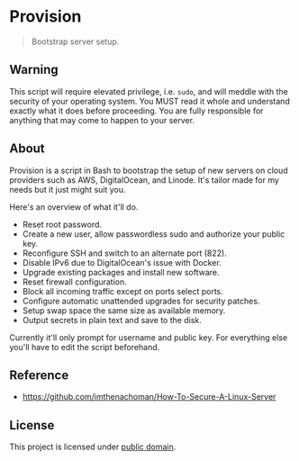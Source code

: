 # Provision

> Bootstrap server setup.

## Warning

This script will require elevated privilege, i.e. `sudo`, and will meddle with the security of your operating system. You MUST read it whole and understand exactly what it does before proceeding. You are fully responsible for anything that may come to happen to your server.

## About

Provision is a script in Bash to bootstrap the setup of new servers on cloud providers such as AWS, DigitalOcean, and Linode. It's tailor made for my needs but it just might suit you.

Here's an overview of what it'll do.

- Reset root password.
- Create a new user, allow passwordless sudo and authorize your public key.
- Reconfigure SSH and switch to an alternate port (822).
- Disable IPv6 due to DigitalOcean's issue with Docker.
- Upgrade existing packages and install new software.
- Reset firewall configuration.
- Block all incoming traffic except on ports select ports.
- Configure automatic unattended upgrades for security patches.
- Setup swap space the same size as available memory.
- Output secrets in plain text and save to the disk.

Currently it'll only prompt for username and public key. For everything else you'll have to edit the script beforehand.

## Reference

- https://github.com/imthenachoman/How-To-Secure-A-Linux-Server

## License

This project is licensed under [public domain](LICENSE).
